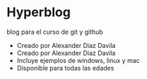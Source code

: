 # Hyperblog
blog para el curso de git y github

* Creado por Alexander Diaz Davila
* Creado por Alexander Diaz Davila
* Incluye ejemplos de windows, linux y mac
* Disponible para todas las edades

